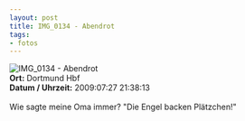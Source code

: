 ```yaml
--- 
layout: post
title: IMG_0134 - Abendrot
tags: 
- fotos
---
```

<img src="http://blog.fabianonline.de/wp-content/main/2010_04/IMG_0134.jpg" alt="IMG_0134 - Abendrot" class="aligncenter" /><br />
<strong>Ort:</strong> Dortmund Hbf<br />
<strong>Datum / Uhrzeit:</strong> 2009:07:27 21:38:13<br />
<br />
Wie sagte meine Oma immer? "Die Engel backen Plätzchen!"

